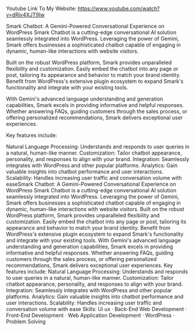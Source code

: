 Youtube Link To My Website:
https://www.youtube.com/watch?v=dRiv4XJT9Iw





Smark Chatbot: A Gemini-Powered Conversational Experience on WordPress
Smark Chatbot is a cutting-edge conversational AI solution seamlessly integrated into WordPress. Leveraging the power of Gemini, Smark offers businesses a sophisticated chatbot capable of engaging in dynamic, human-like interactions with website visitors.

Built on the robust WordPress platform, Smark provides unparalleled flexibility and customization. Easily embed the chatbot into any page or post, tailoring its appearance and behavior to match your brand identity. Benefit from WordPress's extensive plugin ecosystem to expand Smark's functionality and integrate with your existing tools.

With Gemini's advanced language understanding and generation capabilities, Smark excels in providing informative and helpful responses. Whether answering FAQs, guiding customers through the sales process, or offering personalized recommendations, Smark delivers exceptional user experiences.

Key features include:

Natural Language Processing: Understands and responds to user queries in a natural, human-like manner.
Customization: Tailor chatbot appearance, personality, and responses to align with your brand.
Integration: Seamlessly integrates with WordPress and other popular platforms.
Analytics: Gain valuable insights into chatbot performance and user interactions.
Scalability: Handles increasing user traffic and conversation volume with easeSmark Chatbot: A Gemini-Powered Conversational Experience on WordPress Smark Chatbot is a cutting-edge conversational AI solution seamlessly integrated into WordPress. Leveraging the power of Gemini, Smark offers businesses a sophisticated chatbot capable of engaging in dynamic, human-like interactions with website visitors. Built on the robust WordPress platform, Smark provides unparalleled flexibility and customization. Easily embed the chatbot into any page or post, tailoring its appearance and behavior to match your brand identity. Benefit from WordPress's extensive plugin ecosystem to expand Smark's functionality and integrate with your existing tools. With Gemini's advanced language understanding and generation capabilities, Smark excels in providing informative and helpful responses. Whether answering FAQs, guiding customers through the sales process, or offering personalized recommendations, Smark delivers exceptional user experiences. Key features include: Natural Language Processing: Understands and responds to user queries in a natural, human-like manner. Customization: Tailor chatbot appearance, personality, and responses to align with your brand. Integration: Seamlessly integrates with WordPress and other popular platforms. Analytics: Gain valuable insights into chatbot performance and user interactions. Scalability: Handles increasing user traffic and conversation volume with ease
Skills: Ui ux · Back-End Web Development · Front-End Development · Web Application Development · WordPress · Problem Solving
